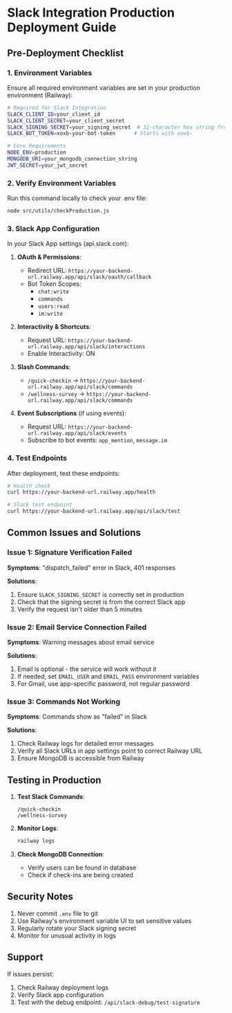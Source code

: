 # Slack Integration Production Deployment Guide

## Pre-Deployment Checklist

### 1. Environment Variables
Ensure all required environment variables are set in your production environment (Railway):

```bash
# Required for Slack Integration
SLACK_CLIENT_ID=your_client_id
SLACK_CLIENT_SECRET=your_client_secret
SLACK_SIGNING_SECRET=your_signing_secret  # 32-character hex string from Slack app settings
SLACK_BOT_TOKEN=xoxb-your-bot-token      # Starts with xoxb-

# Core Requirements
NODE_ENV=production
MONGODB_URI=your_mongodb_connection_string
JWT_SECRET=your_jwt_secret
```

### 2. Verify Environment Variables
Run this command locally to check your .env file:
```bash
node src/utils/checkProduction.js
```

### 3. Slack App Configuration
In your Slack App settings (api.slack.com):

1. **OAuth & Permissions**:
   - Redirect URL: `https://your-backend-url.railway.app/api/slack/oauth/callback`
   - Bot Token Scopes:
     - `chat:write`
     - `commands`
     - `users:read`
     - `im:write`

2. **Interactivity & Shortcuts**:
   - Request URL: `https://your-backend-url.railway.app/api/slack/interactions`
   - Enable Interactivity: ON

3. **Slash Commands**:
   - `/quick-checkin` → `https://your-backend-url.railway.app/api/slack/commands`
   - `/wellness-survey` → `https://your-backend-url.railway.app/api/slack/commands`

4. **Event Subscriptions** (if using events):
   - Request URL: `https://your-backend-url.railway.app/api/slack/events`
   - Subscribe to bot events: `app_mention`, `message.im`

### 4. Test Endpoints

After deployment, test these endpoints:

```bash
# Health check
curl https://your-backend-url.railway.app/health

# Slack test endpoint
curl https://your-backend-url.railway.app/api/slack/test
```

## Common Issues and Solutions

### Issue 1: Signature Verification Failed
**Symptoms**: "dispatch_failed" error in Slack, 401 responses

**Solutions**:
1. Ensure `SLACK_SIGNING_SECRET` is correctly set in production
2. Check that the signing secret is from the correct Slack app
3. Verify the request isn't older than 5 minutes

### Issue 2: Email Service Connection Failed
**Symptoms**: Warning messages about email service

**Solutions**:
1. Email is optional - the service will work without it
2. If needed, set `EMAIL_USER` and `EMAIL_PASS` environment variables
3. For Gmail, use app-specific password, not regular password

### Issue 3: Commands Not Working
**Symptoms**: Commands show as "failed" in Slack

**Solutions**:
1. Check Railway logs for detailed error messages
2. Verify all Slack URLs in app settings point to correct Railway URL
3. Ensure MongoDB is accessible from Railway

## Testing in Production

1. **Test Slack Commands**:
   ```
   /quick-checkin
   /wellness-survey
   ```

2. **Monitor Logs**:
   ```bash
   railway logs
   ```

3. **Check MongoDB Connection**:
   - Verify users can be found in database
   - Check if check-ins are being created

## Security Notes

1. Never commit `.env` file to git
2. Use Railway's environment variable UI to set sensitive values
3. Regularly rotate your Slack signing secret
4. Monitor for unusual activity in logs

## Support

If issues persist:
1. Check Railway deployment logs
2. Verify Slack app configuration
3. Test with the debug endpoint: `/api/slack-debug/test-signature`